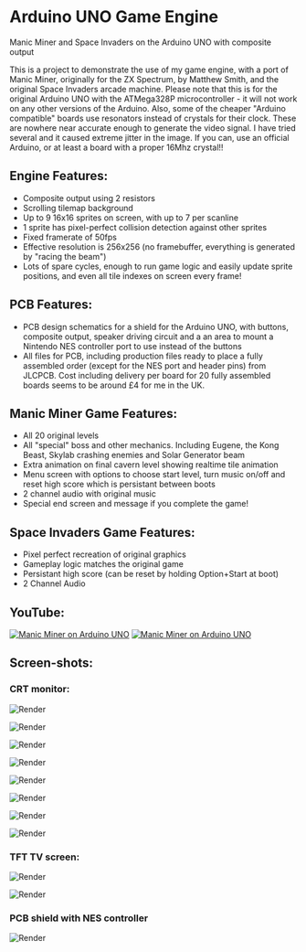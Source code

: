 # Arduino UNO Game Engine
Manic Miner and Space Invaders on the Arduino UNO with composite output

This is a project to demonstrate the use of my game engine, with a port of Manic Miner, originally for the ZX Spectrum, by Matthew Smith, and the original Space Invaders arcade machine. Please note that this is for the original Arduino UNO with the ATMega328P microcontroller - it will not work on any other versions of the Arduino. Also, some of the cheaper "Arduino compatible" boards use resonators instead of crystals for their clock. These are nowhere near accurate enough to generate the video signal. I have tried several and it caused extreme jitter in the image. If you can, use an official Arduino, or at least a board with a proper 16Mhz crystal!!


## Engine Features:

+ Composite output using 2 resistors
+ Scrolling tilemap background
+ Up to 9 16x16 sprites on screen, with up to 7 per scanline
+ 1 sprite has pixel-perfect collision detection against other sprites
+ Fixed framerate of 50fps
+ Effective resolution is 256x256 (no framebuffer, everything is generated by "racing the beam")
+ Lots of spare cycles, enough to run game logic and easily update sprite positions, and even all tile indexes on screen every frame!


## PCB Features:
  
+ PCB design schematics for a shield for the Arduino UNO, with buttons, composite output, speaker driving circuit and a an area to mount a Nintendo NES controller port to use instead of the buttons
+ All files for PCB, including production files ready to place a fully assembled order (except for the NES port and header pins) from JLCPCB. Cost including delivery per board for 20 fully assembled boards seems to be around £4 for me in the UK.


## Manic Miner Game Features:

+ All 20 original levels
+ All "special" boss and other mechanics. Including Eugene, the Kong Beast, Skylab crashing enemies and Solar Generator beam
+ Extra animation on final cavern level showing realtime tile animation
+ Menu screen with options to choose start level, turn music on/off and reset high score which is persistant between boots
+ 2 channel audio with original music
+ Special end screen and message if you complete the game!


## Space Invaders Game Features:

+ Pixel perfect recreation of original graphics
+ Gameplay logic matches the original game
+ Persistant high score (can be reset by holding Option+Start at boot)
+ 2 Channel Audio


## YouTube:
 
[![Manic Miner on Arduino UNO](https://img.youtube.com/vi/dm_dUSeIqC4/0.jpg)](https://www.youtube.com/watch?v=dm_dUSeIqC4)
[![Manic Miner on Arduino UNO](https://img.youtube.com/vi/EYmaM6yEfL8/0.jpg)](https://www.youtube.com/watch?v=EYmaM6yEfL8)


## Screen-shots:

### CRT monitor:

![Render](./images/1.jpg?raw=true)

![Render](./images/2.jpg?raw=true)

![Render](./images/3.jpg?raw=true)

![Render](./images/4.jpg?raw=true)

![Render](./images/5.jpg?raw=true)

![Render](./images/8.png?raw=true)

![Render](./images/9.jpg?raw=true)

![Render](./images/10.jpg?raw=true)

### TFT TV screen:

![Render](./images/6.png?raw=true)

![Render](./images/7.png?raw=true)


### PCB shield with NES controller

![Render](./images/console-setup.jpg?raw=true)



